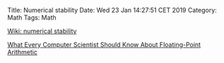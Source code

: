 Title: Numerical stability
Date: Wed 23 Jan 14:27:51 CET 2019
Category: Math
Tags: Math

[Wiki: numerical stability](https://en.wikipedia.org/wiki/Numerical_stability)

[What Every Computer Scientist Should Know About Floating-Point Arithmetic](https://docs.oracle.com/cd/E19957-01/806-3568/ncg_goldberg.html)
